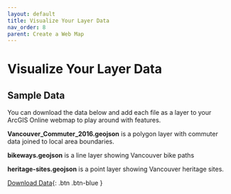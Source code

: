 ```yaml
---
layout: default
title: Visualize Your Layer Data
nav_order: 8
parent: Create a Web Map
---
```


# Visualize Your Layer Data

## Sample Data

You can download the data below and add each file as a layer to your ArcGIS Online webmap to play around with features.

**Vancouver_Commuter_2016.geojson** is a polygon layer with commuter data joined to local area boundaries.

**bikeways.geojson** is a line layer showing Vancouver bike paths

**heritage-sites.geojson** is a point layer showing Vancouver heritage sites.

[Download Data](./StorymapsWorkshopData.zip){: .btn .btn-blue }
